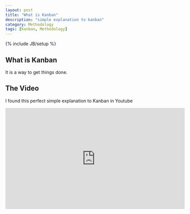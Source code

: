 ```yaml
---
layout: post
title: "What is Kanban"
description: "simple explanation to kanban"
category: Methodology
tags: [Kanban, Methodology]
---
```

{% include JB/setup %}

## What is Kanban

It is a way to get things done.

## The Video

I found this perfect simple explanation to Kanban in Youtube

<iframe width="560" height="315" src="https://www.youtube.com/embed/R8dYLbJiTUE" frameborder="0" allowfullscreen></iframe>



